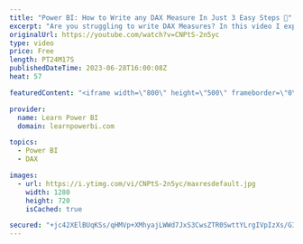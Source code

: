 ```yaml
---
title: "Power BI: How to Write any DAX Measure In Just 3 Easy Steps 👣"
excerpt: "Are you struggling to write DAX Measures? In this video I explain 3 Simple Steps that Non-Techie Business Users can take to write any DAX Measure. 👉 Get Power BI Training: https://www.LearnPowerBI.com/training 👉 Get Power BI Advanced Training: https://www.LearnPowerBI.com/advance  ==Table of Contents=="
originalUrl: https://youtube.com/watch?v=CNPtS-2n5yc
type: video
price: Free
length: PT24M17S
publishedDateTime: 2023-06-28T16:00:08Z
heat: 57

featuredContent: "<iframe width=\"800\" height=\"500\" frameborder=\"0\" src=\"https://www.youtube.com/embed/CNPtS-2n5yc\" allow=\"accelerometer; autoplay; encrypted-media; gyroscope; picture-in-picture\" allowfullscreen></iframe>"

provider:
  name: Learn Power BI
  domain: learnpowerbi.com

topics:
  - Power BI
  - DAX

images:
  - url: https://i.ytimg.com/vi/CNPtS-2n5yc/maxresdefault.jpg
    width: 1280
    height: 720
    isCached: true

secured: "+jc42XElBUqKSs/qHMVp+XMhyajLWWd7JxS3CwsZTR0SwttYLrgIVpIzXs/GIIQvqY2Dpxrr/fuN3/jXGDRYCkDhKkvMnEjGKCyG8AGEw+dXZzfVyGaYYW2U59Cth3Un7wWTrJt6fRDHJHpu8RP5jJZXRxdUygy5oKQfOpWjpDObt59hJsE3+04h82NoFk+oG5pE9EzOyWcl3E438yofMmP7Ia86FUduwnlSdNaJOeOhAhqKooyjOi4AlJE7wVej3bHIEIBtXKyUGNanR1Z48aZhFr90vt93VWseqxSWfk/CrvsU9Zz58IeDeg1t4o8DM4o/lUlRvwn7sUKvTRbq2xMjDyp+DuSSaN3610YvhJs3ueR641Pt0q4m2Q7bdKvui4vujYIzmJWNH5qG4zLXazZdx3O+6EJhGv/ZXVVhCTU=;NSW3mwp9Gu4VZRs08ZoeGg=="
---
```


